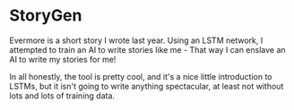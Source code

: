 # StoryGen
Evermore is a short story I wrote last year. Using an LSTM network, I attempted to train an AI to write stories like me - That way I can enslave an AI to write my stories for me! 

In all honestly, the tool is pretty cool, and it's a nice little introduction to LSTMs, but it isn't going to write anything spectacular, at least not without lots and lots of training data.
